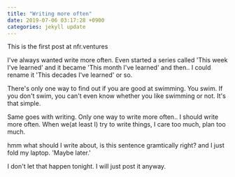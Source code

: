 ```yaml
---
title: "Writing more often"
date: 2019-07-06 03:17:28 +0900
categories: jekyll update
---
```


This is the first post at nfr.ventures

I've always wanted write more often. Even started a series called 'This week I've learned' and it became 'This month I've learned' and then..
I could rename it 'This decades I've learned' or so.

There's only one way to find out if you are good at swimming. You swim. If you don't swim, you can't even know whether you like swimming or not.
It's that simple.

Same goes with writing. Only one way to write more often.. I should write more often.
When we(at least I) try to write things, I care too much, plan too much.

hmm what should I write about, is this sentence gramtically right?
and I just fold my laptop. 'Maybe later.'

I don't let that happen tonight. I will just post it anyway.
